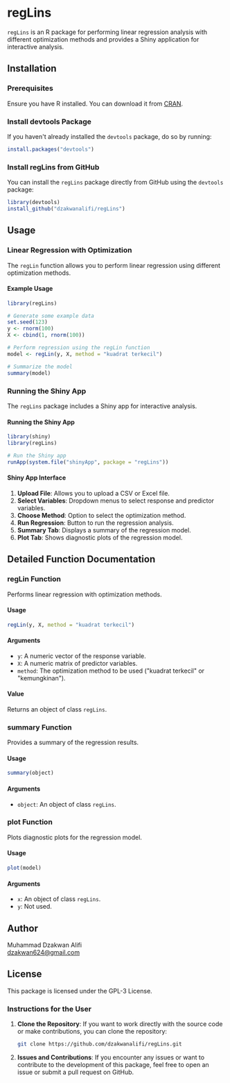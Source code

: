 # regLins

`regLins` is an R package for performing linear regression analysis with different optimization methods and provides a Shiny application for interactive analysis.

## Installation

### Prerequisites

Ensure you have R installed. You can download it from [CRAN](https://cran.r-project.org/).

### Install devtools Package

If you haven't already installed the `devtools` package, do so by running:

```r
install.packages("devtools")
```

### Install regLins from GitHub

You can install the `regLins` package directly from GitHub using the `devtools` package:

```r
library(devtools)
install_github("dzakwanalifi/regLins")
```

## Usage

### Linear Regression with Optimization

The `regLin` function allows you to perform linear regression using different optimization methods.

#### Example Usage

```r
library(regLins)

# Generate some example data
set.seed(123)
y <- rnorm(100)
X <- cbind(1, rnorm(100))

# Perform regression using the regLin function
model <- regLin(y, X, method = "kuadrat terkecil")

# Summarize the model
summary(model)
```

### Running the Shiny App

The `regLins` package includes a Shiny app for interactive analysis.

#### Running the Shiny App

```r
library(shiny)
library(regLins)

# Run the Shiny app
runApp(system.file("shinyApp", package = "regLins"))
```

#### Shiny App Interface

1. **Upload File**: Allows you to upload a CSV or Excel file.
2. **Select Variables**: Dropdown menus to select response and predictor variables.
3. **Choose Method**: Option to select the optimization method.
4. **Run Regression**: Button to run the regression analysis.
5. **Summary Tab**: Displays a summary of the regression model.
6. **Plot Tab**: Shows diagnostic plots of the regression model.

## Detailed Function Documentation

### regLin Function

Performs linear regression with optimization methods.

#### Usage

```r
regLin(y, X, method = "kuadrat terkecil")
```

#### Arguments

- `y`: A numeric vector of the response variable.
- `X`: A numeric matrix of predictor variables.
- `method`: The optimization method to be used ("kuadrat terkecil" or "kemungkinan").

#### Value

Returns an object of class `regLins`.

### summary Function

Provides a summary of the regression results.

#### Usage

```r
summary(object)
```

#### Arguments

- `object`: An object of class `regLins`.

### plot Function

Plots diagnostic plots for the regression model.

#### Usage

```r
plot(model)
```

#### Arguments

- `x`: An object of class `regLins`.
- `y`: Not used.

## Author

Muhammad Dzakwan Alifi  
dzakwan624@gmail.com

## License

This package is licensed under the GPL-3 License.

### Instructions for the User

1. **Clone the Repository**: If you want to work directly with the source code or make contributions, you can clone the repository:
   ```sh
   git clone https://github.com/dzakwanalifi/regLins.git
   ```

2. **Issues and Contributions**: If you encounter any issues or want to contribute to the development of this package, feel free to open an issue or submit a pull request on GitHub.
